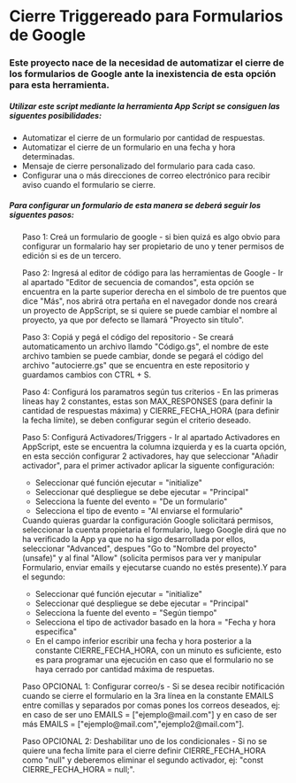 # Cierre Triggereado para Formularios de Google

<h3>Este proyecto nace de la necesidad de automatizar el cierre de los formularios de Google ante la inexistencia de esta opción para esta herramienta.</h3>
<h5>Utilizar este script mediante la herramienta App Script se consiguen las siguentes posibilidades:</h5>
  <ul> 
    <li>Automatizar el cierre de un formulario por cantidad de respuestas.</li>
    <li>Automatizar el cierre de un formulario en una fecha y hora determinadas.</li>
    <li>Mensaje de cierre personalizado del formulario para cada caso.</li>
    <li>Configurar una o más direcciones de correo electrónico para recibir aviso cuando el formulario se cierre.</li>
  </ul>
  
<h5>Para configurar un formulario de esta manera se deberá seguir los siguentes pasos:</h5>
  <ul><h7> Paso 1: Creá un formulario de google - si bien quizá es algo obvio para configurar un formalario hay ser propietario de uno y tener permisos de edición si es de un tercero.</h7></ul>
  <ul><h7>Paso 2: Ingresá al editor de código para las herramientas de Google - Ir al apartado "Editor de secuencia de comandos", esta opción se encuentra en la parte superior derecha en el simbolo de tre puentos que dice "Más", nos abrirá otra pertaña en el navegador donde nos creará un proyecto de AppScript, se si quiere se puede cambiar el nombre al proyecto, ya que por defecto se llamará "Proyecto sin título".</h7></ul>
  <ul><h7>Paso 3: Copiá y pegá el código del repositorio - Se creará automaticamento un archivo llamdo "Código.gs", el nombre de este archivo tambien se puede cambiar, donde se pegará el código del archivo "autocierre.gs" que se encuentra en este repositorio y guardamos cambios con CTRL + S.</h7></ul>
  <ul><h7>Paso 4: Configurá los paramatros según tus criterios - En las primeras líneas hay 2 constantes, estas son MAX_RESPONSES (para definir la cantidad de respuestas máxima) y CIERRE_FECHA_HORA (para definir la fecha límite), se deben configurar según el criterio deseado.</h7></ul>
  <ul><h7>Paso 5: Configurá Activadores/Triggers - Ir al apartado Activadores en AppScript, este se encuentra la columna izquierda y es la cuarta opción, en esta sección configurar 2 activadores, hay que seleccionar "Añadir activador", para el primer activador aplicar la siguente configuración:</h7>
    <ul>
    <li>Seleccionar qué función ejecutar = "initialize"</li>
    <li>Seleccionar qué despliegue se debe ejecutar = "Principal"</li>
    <li>Selecciona la fuente del evento = "De un formulario"</li>
    <li>Selecciona el tipo de evento = "Al enviarse el formulario"</li>
      </ul>
    <h7>Cuando quieras guardar la configuración Google solicitará permisos, seleccionar la cuenta propietaria el formulario, luego Google dirá que no ha verificado la App ya que no ha sigo desarrollada por ellos, seleccionar "Advanced", despues "Go to "Nombre del proyecto"(unsafe)" y al final "Allow" (solicita permisos para ver y manipular Formulario, enviar emails y ejecutarse cuando no estés presente).Y para el segundo:</h7>
    <ul>
    <li>Seleccionar qué función ejecutar = "initialize"</li>
    <li>Seleccionar qué despliegue se debe ejecutar = "Principal"</li>
    <li>Selecciona la fuente del evento = "Según tiempo"</li>
    <li>Selecciona el tipo de activador basado en la hora = "Fecha y hora especifica"</li>
    <li>En el campo inferior escribir una fecha y hora posterior a la constante CIERRE_FECHA_HORA, con un minuto es suficiente, esto es para programar una ejecución en caso que el formulario no se haya cerrado por cantidad máxima de respuetas.</li>
      </ul>
    </ul>
    <ul><h7>Paso OPCIONAL 1: Configurar correo/s - Si se desea recibir notificación cuando se cierre el formulario en la 3ra línea en la constante EMAILS entre comillas y separados por comas pones los correos deseados, ej: en caso de ser uno EMAILS = ["ejemplo@mail.com"]  y en caso de ser más EMAILS = ["ejemplo@mail.com","ejemplo2@mail.com"].</h7></ul>
    <ul><h7>Paso OPCIONAL 2: Deshabilitar uno de los condicionales - Si no se quiere una fecha límite para el cierre definir CIERRE_FECHA_HORA como "null" y deberemos eliminar el segundo activador, ej: "const CIERRE_FECHA_HORA = null;".
    </h7></ul>
  
